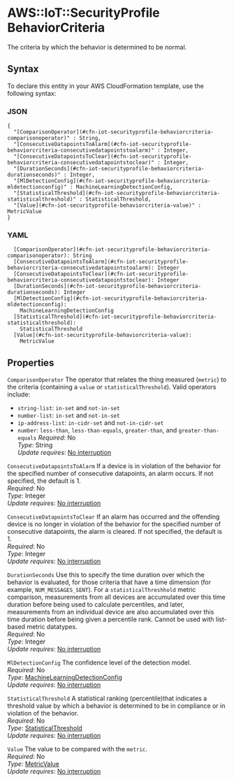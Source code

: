 # AWS::IoT::SecurityProfile BehaviorCriteria<a name="aws-properties-iot-securityprofile-behaviorcriteria"></a>

The criteria by which the behavior is determined to be normal\.

## Syntax<a name="aws-properties-iot-securityprofile-behaviorcriteria-syntax"></a>

To declare this entity in your AWS CloudFormation template, use the following syntax:

### JSON<a name="aws-properties-iot-securityprofile-behaviorcriteria-syntax.json"></a>

```
{
  "[ComparisonOperator](#cfn-iot-securityprofile-behaviorcriteria-comparisonoperator)" : String,
  "[ConsecutiveDatapointsToAlarm](#cfn-iot-securityprofile-behaviorcriteria-consecutivedatapointstoalarm)" : Integer,
  "[ConsecutiveDatapointsToClear](#cfn-iot-securityprofile-behaviorcriteria-consecutivedatapointstoclear)" : Integer,
  "[DurationSeconds](#cfn-iot-securityprofile-behaviorcriteria-durationseconds)" : Integer,
  "[MlDetectionConfig](#cfn-iot-securityprofile-behaviorcriteria-mldetectionconfig)" : MachineLearningDetectionConfig,
  "[StatisticalThreshold](#cfn-iot-securityprofile-behaviorcriteria-statisticalthreshold)" : StatisticalThreshold,
  "[Value](#cfn-iot-securityprofile-behaviorcriteria-value)" : MetricValue
}
```

### YAML<a name="aws-properties-iot-securityprofile-behaviorcriteria-syntax.yaml"></a>

```
  [ComparisonOperator](#cfn-iot-securityprofile-behaviorcriteria-comparisonoperator): String
  [ConsecutiveDatapointsToAlarm](#cfn-iot-securityprofile-behaviorcriteria-consecutivedatapointstoalarm): Integer
  [ConsecutiveDatapointsToClear](#cfn-iot-securityprofile-behaviorcriteria-consecutivedatapointstoclear): Integer
  [DurationSeconds](#cfn-iot-securityprofile-behaviorcriteria-durationseconds): Integer
  [MlDetectionConfig](#cfn-iot-securityprofile-behaviorcriteria-mldetectionconfig): 
    MachineLearningDetectionConfig
  [StatisticalThreshold](#cfn-iot-securityprofile-behaviorcriteria-statisticalthreshold): 
    StatisticalThreshold
  [Value](#cfn-iot-securityprofile-behaviorcriteria-value): 
    MetricValue
```

## Properties<a name="aws-properties-iot-securityprofile-behaviorcriteria-properties"></a>

`ComparisonOperator`  <a name="cfn-iot-securityprofile-behaviorcriteria-comparisonoperator"></a>
The operator that relates the thing measured \(`metric`\) to the criteria \(containing a `value` or `statisticalThreshold`\)\. Valid operators include:  
+  `string-list`: `in-set` and `not-in-set` 
+  `number-list`: `in-set` and `not-in-set` 
+  `ip-address-list`: `in-cidr-set` and `not-in-cidr-set` 
+  `number`: `less-than`, `less-than-equals`, `greater-than`, and `greater-than-equals` 
*Required*: No  
*Type*: String  
*Update requires*: [No interruption](https://docs.aws.amazon.com/AWSCloudFormation/latest/UserGuide/using-cfn-updating-stacks-update-behaviors.html#update-no-interrupt)

`ConsecutiveDatapointsToAlarm`  <a name="cfn-iot-securityprofile-behaviorcriteria-consecutivedatapointstoalarm"></a>
If a device is in violation of the behavior for the specified number of consecutive datapoints, an alarm occurs\. If not specified, the default is 1\.  
*Required*: No  
*Type*: Integer  
*Update requires*: [No interruption](https://docs.aws.amazon.com/AWSCloudFormation/latest/UserGuide/using-cfn-updating-stacks-update-behaviors.html#update-no-interrupt)

`ConsecutiveDatapointsToClear`  <a name="cfn-iot-securityprofile-behaviorcriteria-consecutivedatapointstoclear"></a>
If an alarm has occurred and the offending device is no longer in violation of the behavior for the specified number of consecutive datapoints, the alarm is cleared\. If not specified, the default is 1\.  
*Required*: No  
*Type*: Integer  
*Update requires*: [No interruption](https://docs.aws.amazon.com/AWSCloudFormation/latest/UserGuide/using-cfn-updating-stacks-update-behaviors.html#update-no-interrupt)

`DurationSeconds`  <a name="cfn-iot-securityprofile-behaviorcriteria-durationseconds"></a>
Use this to specify the time duration over which the behavior is evaluated, for those criteria that have a time dimension \(for example, `NUM_MESSAGES_SENT`\)\. For a `statisticalThreshhold` metric comparison, measurements from all devices are accumulated over this time duration before being used to calculate percentiles, and later, measurements from an individual device are also accumulated over this time duration before being given a percentile rank\. Cannot be used with list\-based metric datatypes\.  
*Required*: No  
*Type*: Integer  
*Update requires*: [No interruption](https://docs.aws.amazon.com/AWSCloudFormation/latest/UserGuide/using-cfn-updating-stacks-update-behaviors.html#update-no-interrupt)

`MlDetectionConfig`  <a name="cfn-iot-securityprofile-behaviorcriteria-mldetectionconfig"></a>
The confidence level of the detection model\.  
*Required*: No  
*Type*: [MachineLearningDetectionConfig](aws-properties-iot-securityprofile-machinelearningdetectionconfig.md)  
*Update requires*: [No interruption](https://docs.aws.amazon.com/AWSCloudFormation/latest/UserGuide/using-cfn-updating-stacks-update-behaviors.html#update-no-interrupt)

`StatisticalThreshold`  <a name="cfn-iot-securityprofile-behaviorcriteria-statisticalthreshold"></a>
A statistical ranking \(percentile\)that indicates a threshold value by which a behavior is determined to be in compliance or in violation of the behavior\.  
*Required*: No  
*Type*: [StatisticalThreshold](aws-properties-iot-securityprofile-statisticalthreshold.md)  
*Update requires*: [No interruption](https://docs.aws.amazon.com/AWSCloudFormation/latest/UserGuide/using-cfn-updating-stacks-update-behaviors.html#update-no-interrupt)

`Value`  <a name="cfn-iot-securityprofile-behaviorcriteria-value"></a>
The value to be compared with the `metric`\.  
*Required*: No  
*Type*: [MetricValue](aws-properties-iot-securityprofile-metricvalue.md)  
*Update requires*: [No interruption](https://docs.aws.amazon.com/AWSCloudFormation/latest/UserGuide/using-cfn-updating-stacks-update-behaviors.html#update-no-interrupt)